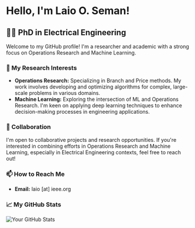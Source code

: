 # Hello, I'm Laio O. Seman!

## 👨‍🎓 PhD in Electrical Engineering

Welcome to my GitHub profile! I'm a researcher and academic with a strong focus on Operations Research and Machine Learning.

### 🚀 My Research Interests

- **Operations Research:** Specializing in Branch and Price methods. My work involves developing and optimizing algorithms for complex, large-scale problems in various domains.
- **Machine Learning:** Exploring the intersection of ML and Operations Research. I'm keen on applying deep learning techniques to enhance decision-making processes in engineering applications.

### 🤝 Collaboration

I'm open to collaborative projects and research opportunities. If you're interested in combining efforts in Operations Research and Machine Learning, especially in Electrical Engineering contexts, feel free to reach out!

### 📫 How to Reach Me

- **Email:** laio [at] ieee.org

### 📈 My GitHub Stats

![Your GitHub Stats](https://github-readme-stats.vercel.app/api?username=lseman&show_icons=true)

